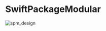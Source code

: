 # SwiftPackageModular
![spm_design](https://user-images.githubusercontent.com/14290948/157758863-e33c9d29-edd7-4f43-ba54-b3476f46653c.jpeg)
